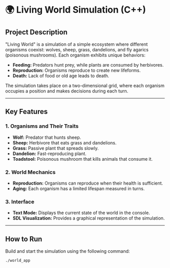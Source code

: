 # 🌍 Living World Simulation (C++)

## Project Description

"Living World" is a simulation of a simple ecosystem where different organisms coexist: wolves, sheep, grass, dandelions, and fly agarics (poisonous mushrooms). Each organism exhibits unique behaviors:

- **Feeding:** Predators hunt prey, while plants are consumed by herbivores.  
- **Reproduction:** Organisms reproduce to create new lifeforms.  
- **Death:** Lack of food or old age leads to death.

The simulation takes place on a two-dimensional grid, where each organism occupies a position and makes decisions during each turn.

---

## Key Features

### 1. Organisms and Their Traits
- **Wolf:** Predator that hunts sheep.  
- **Sheep:** Herbivore that eats grass and dandelions.  
- **Grass:** Passive plant that spreads slowly.  
- **Dandelion:** Fast-reproducing plant.  
- **Toadstool:** Poisonous mushroom that kills animals that consume it.

### 2. World Mechanics
- **Reproduction:** Organisms can reproduce when their health is sufficient.  
- **Aging:** Each organism has a limited lifespan measured in turns.

### 3. Interface
- **Text Mode:** Displays the current state of the world in the console.  
- **SDL Visualization:** Provides a graphical representation of the simulation.

---

## How to Run

Build and start the simulation using the following command:

```bash
./world_app
